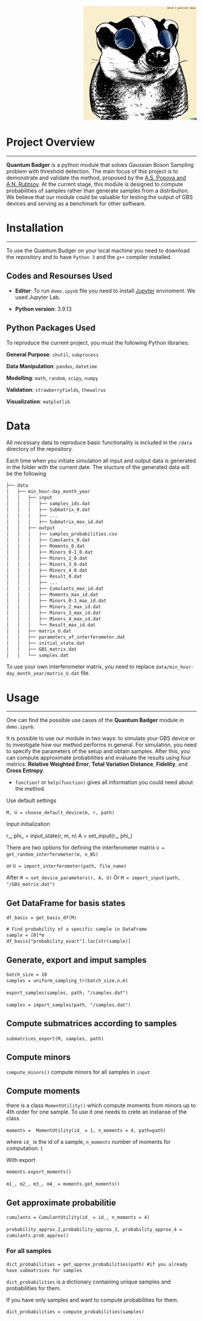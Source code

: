 <p align="right">
<img src="images/qb_image_2.png" alt="Drawing" style="width: 300px;"/> 
<p align="right">
    
# Project Overview     
---     
**Quantum Badger** is a python module that solves Gaussian Boson Sampling problem with threshold detection. The main focus of this project is to demonstrate and validate the method, proposed by the [A.S. Popova and A.N. Rubtsov](https://arxiv.org/pdf/2106.01445.pdf). At the current stage, this module is designed to compute probabilities of samples rather than generate samples from a distribution. We believe that our module could be valuable for testing the output of GBS devices and serving as a benchmark for other software.
    
# Installation 
--- 

To use the Quantum Budger on your local machine you need to download the repository and to have `Python 3` and the `g++` compiler installed. 
    
## Codes and Resourses Used 

* **Editor**: To run `demo.ipynb` file you need to install [Jupyter](https://jupyter.org/) enviroment. We used Jupyter Lab. 
    
* **Python version**: 3.9.13 
    
## Python Packages Used 
    
To reproduce the current project, you must the following Python libraries:

**General Purpose**: `shutil`, `subprocess`

**Data Manipulation**: `pandas`, `datetime`

**Modelling**: `math`, `random`, `scipy`, `numpy`
    
**Validation**: `strawberryfields`, `thewalrus`

**Visualization**: `matplotlib`

# Data 
    
All necessary data to reproduce basic functionality is included in the `/data` directory of the repository.
    
Each time when you initiate simulation all input and output data is generated in the folder with the current date. The stucture of the generated data will be the following 
    
```
├── data
│   ├── min_hour-day_month_year
│   │   ├── input
│   │   │   ├── samples_ids.dat
│   │   │   ├── Submatrix_0.dat
│   │   │   ├── ...
│   │   │   ├── Submatrix_max_id.dat
│   │   ├── output
│   │   │   ├── samples_probabilities.csv
│   │   │   ├── Cumulants_0.dat
│   │   │   ├── Moments_0.dat
│   │   │   ├── Minors_0-1_0.dat
│   │   │   ├── Minors_2_0.dat
│   │   │   ├── Minors_3_0.dat
│   │   │   ├── Minors_4_0.dat
│   │   │   ├── Result_0.dat
│   │   │   ├── ...
│   │   │   ├── Cumulants_max_id.dat
│   │   │   ├── Moments_max_id.dat
│   │   │   ├── Minors_0-1_max_id.dat
│   │   │   ├── Minors_2_max_id.dat
│   │   │   ├── Minors_3_max_id.dat
│   │   │   ├── Minors_4_max_id.dat
│   │   │   └── Result_max_id.dat
│   │   ├── matrix_U.dat
│   │   ├── parameters_of_interferometer.dat
│   │   ├── initial_state.dat
│   │   ├── GBS_matrix.dat
│   │   └── samples.dat

```

To use your own interferometer matrix, you need to replace `data/min_hour-day_month_year/matrix_U.dat`  file.   
    
# Usage 
--- 
One can find the possible use cases of the **Quantum Badger** module in `demo.ipynb`. 

It is possible to use our module in two ways: to simulate your GBS device or to investigate how our method performs in general. For simulation, you need to specify the parameters of the setup and obtain samples. After this, you can compute approximate probabilities and evaluate the results using four metrics: **Relative Weighted Error**, **Total Variation Distance**, **Fidelity**, and **Cross Entropy**.
 
    

* `function?` or `help(function)` gives all information you could need about the method.


Use default settings 

`M, U = choose_default_device(m, r, path)`

Input initialization

r_, phi_ = input_state(r, m, n) 
A = set_input(r_, phi_) 


There are two options for defining the interferometer matrix
`U = get_random_interferometer(m, n_BS)`

or 
`U = import_interferometer(path, file_name)`

After 
`M = set_device_parameters(r, A, U)`
Or 
`M = import_input(path, "/GBS_matrix.dat")`

## Get DataFrame for basis states

```
df_basis = get_basis_df(M)
```
```
# Find probability of a specific sample in DataFrame
sample = [0]*m
df_basis["probability_exact"].loc[str(sample)] 

```
## Generate, export and imput samples

```
batch_size = 10 
samples = uniform_sampling_tr(batch_size,n,m)

export_samples(samples, path, "/samples.dat")

samples = import_samples(path, "/samples.dat")
```

## Compute submatrices according to samples

`submatriсes_export(M, samples, path)`

## Compute minors 

`compute_minors()`
compute minors for all samples in `input`

## Compute moments 


there is a class `MomentUtility()` which compute moments from minors up to 4th order for one sample. 
To use it one needs to crete an instanse of the class

`moments =  MomentUtility(id_ = 1, n_moments = 4, path=path) `

where `id_` is the id of a sample, `n_moments` number of moments for computation. (

With export

```
moments.export_moments()

m1_, m2_, m3_, m4_ = moments.get_moments()
```

## Get approximate probabilitie

```
cumulants = CumulantUtility(id_ = id_, n_moments = 4)

probability_approx_2,probability_approx_3, probability_approx_4 = cumulants.prob_approx()
```

### For all samples

```
dict_probabilities = get_approx_probabilities(path) #if you already have submatrices for samples
```
`dict_probabilities` is a dictionary containing unique samples and probabilities for them. 


If you have only samples and want to compute probabilities for them. 

```
dict_probabilities = compute_probabilities(samples)
```


